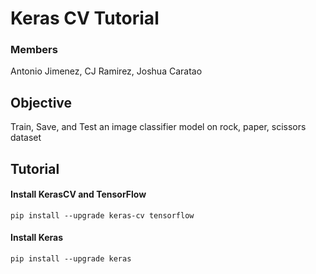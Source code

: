 # Keras CV Tutorial
### Members 
Antonio Jimenez, CJ Ramirez, Joshua Caratao
## Objective
Train, Save, and Test an image classifier model on rock, paper, scissors dataset
## Tutorial
#### Install KerasCV and TensorFlow
    pip install --upgrade keras-cv tensorflow
#### Install Keras
    pip install --upgrade keras

